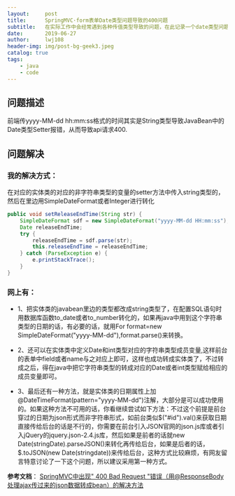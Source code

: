 ```yaml
---
layout:     post
title:      SpringMVC·form表单Date类型问题导致的400问题
subtitle:   在实际工作中会经常遇到各种传值类型导致的问题，在此记录一个date类型问题。
date:       2019-06-27
author:     lwj108
header-img: img/post-bg-geek3.jpeg
catalog: true
tags:
    - java
    - code
---
```

## 问题描述
前端传yyyy-MM-dd hh:mm:ss格式的时间其实是String类型导致JavaBean中的Date类型Setter报错，从而导致api请求400.

## 问题解决
### 我的解决方式：
在对应的实体类的对应的非字符串类型的变量的setter方法中传入string类型的，然后在里边用SimpleDateFormat或者Integer进行转化
```java
public void setReleaseEndTime(String str) {
    SimpleDateFormat sdf = new SimpleDateFormat("yyyy-MM-dd HH:mm:ss");
    Date releaseEndTime;
    try {
        releaseEndTime = sdf.parse(str);
        this.releaseEndTime = releaseEndTime;
    } catch (ParseException e) {
        e.printStackTrace();
    }
}
```

### 网上有：

* 1、把实体类的javabean里边的类型都改成string类型了，在配置SQL语句时用数据库函数to_date或者to_number转化的，如果再java中用到这个字符串类型的日期的话，有必要的话，就用For format=new SimpleDateFormat("yyyy-MM-dd"),format.parse()来转换。

* 2、还可以在实体类中定义Date和int类型对应的字符串类型成员变量,这样前台的表单中field或者name与之对应上即可，这样也成功转成实体类了，不过转成之后，得在java中把它字符串类型的转成对应的Date或者int类型赋给相应的成员变量即可。

* 3、最后还有一种方法，就是实体类的日期属性上加@DateTimeFormat(pattern="yyyy-MM-dd")注解，大部分是可以成功使用的。如果这种方法不可用的话，你看继续尝试如下方法：不过这个前提是前台穿过的日期为json形式而非字符串形式，如前台类似$("#id").val()来获取日期直接传给后台的话是不行的，你需要在前台引入JSON官网的json.js库或者引入jQuery的jquery.json-2.4.js库，然后如果是前者的话就new Date(stringDate).parseJSON()来转化再传给后台，如果是后者的话，$.toJSON(new Date(stringdate))来传给后台，这种方式比较麻烦，有网友留言特意讨论了一下这个问题，所以建议采用第一种方式。
 
**参考文档**：
[SpringMVC中出现" 400 Bad Request "错误（用@ResponseBody处理ajax传过来的json数据转成bean）的解决方法](https://blog.csdn.net/chenleixing/article/details/43740759  "参考文章")
